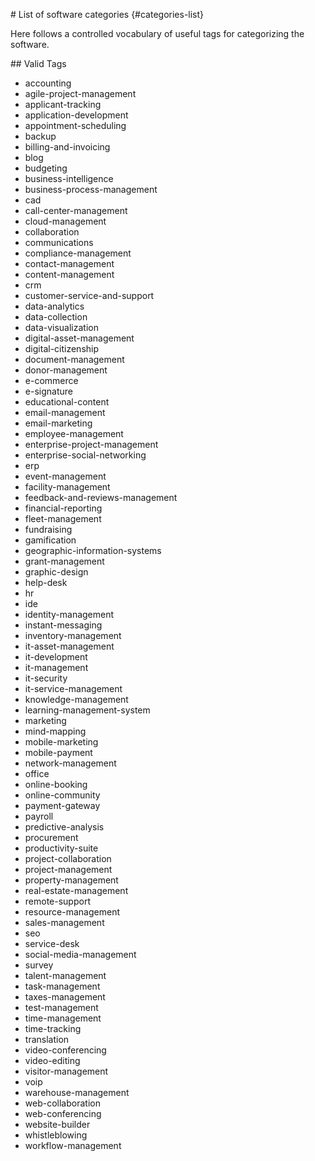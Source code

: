 \# List of software categories {#categories-list}

Here follows a controlled vocabulary of useful tags for categorizing the
software.

\## Valid Tags

-   accounting
-   agile-project-management
-   applicant-tracking
-   application-development
-   appointment-scheduling
-   backup
-   billing-and-invoicing
-   blog
-   budgeting
-   business-intelligence
-   business-process-management
-   cad
-   call-center-management
-   cloud-management
-   collaboration
-   communications
-   compliance-management
-   contact-management
-   content-management
-   crm
-   customer-service-and-support
-   data-analytics
-   data-collection
-   data-visualization
-   digital-asset-management
-   digital-citizenship
-   document-management
-   donor-management
-   e-commerce
-   e-signature
-   educational-content
-   email-management
-   email-marketing
-   employee-management
-   enterprise-project-management
-   enterprise-social-networking
-   erp
-   event-management
-   facility-management
-   feedback-and-reviews-management
-   financial-reporting
-   fleet-management
-   fundraising
-   gamification
-   geographic-information-systems
-   grant-management
-   graphic-design
-   help-desk
-   hr
-   ide
-   identity-management
-   instant-messaging
-   inventory-management
-   it-asset-management
-   it-development
-   it-management
-   it-security
-   it-service-management
-   knowledge-management
-   learning-management-system
-   marketing
-   mind-mapping
-   mobile-marketing
-   mobile-payment
-   network-management
-   office
-   online-booking
-   online-community
-   payment-gateway
-   payroll
-   predictive-analysis
-   procurement
-   productivity-suite
-   project-collaboration
-   project-management
-   property-management
-   real-estate-management
-   remote-support
-   resource-management
-   sales-management
-   seo
-   service-desk
-   social-media-management
-   survey
-   talent-management
-   task-management
-   taxes-management
-   test-management
-   time-management
-   time-tracking
-   translation
-   video-conferencing
-   video-editing
-   visitor-management
-   voip
-   warehouse-management
-   web-collaboration
-   web-conferencing
-   website-builder
-   whistleblowing
-   workflow-management
